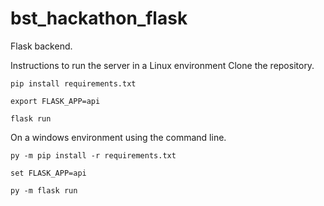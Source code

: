 # bst_hackathon_flask
Flask backend.

Instructions to run the server in a Linux environment
Clone the repository.

`pip install requirements.txt`

`export FLASK_APP=api`

`flask run`

On a windows environment using the command line.

`py -m pip install -r requirements.txt`

`set FLASK_APP=api`

`py -m flask run`


